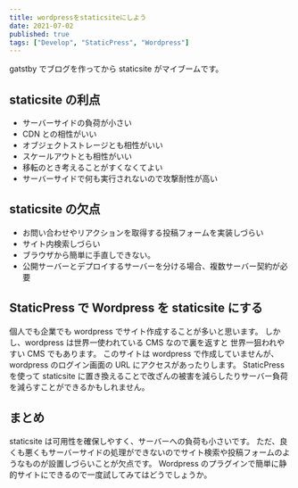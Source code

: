 ```yaml
---
title: wordpressをstaticsiteにしよう
date: 2021-07-02
published: true
tags: ["Develop", "StaticPress", "Wordpress"]
---
```


gatstby でブログを作ってから staticsite がマイブームです。

## staticsite の利点

- サーバーサイドの負荷が小さい
- CDN との相性がいい
- オブジェクトストレージとも相性がいい
- スケールアウトとも相性がいい
- 移転のとき考えることがすくなくてよい
- サーバーサイドで何も実行されないので攻撃耐性が高い

## staticsite の欠点

- お問い合わせやリアクションを取得する投稿フォームを実装しづらい
- サイト内検索しづらい
- ブラウザから簡単に手直しできない。
- 公開サーバーとデプロイするサーバーを分ける場合、複数サーバー契約が必要

## StaticPress で Wordpress を staticsite にする

個人でも企業でも wordpress でサイト作成することが多いと思います。
しかし、wordpress は世界一使われている CMS なので裏を返すと
世界一狙われやすい CMS でもあります。
このサイトは wordpress で作成していませんが、wordpress のログイン画面の URL にアクセスがあったりします。
StaticPress を使って staticsite に置き換えることで改ざんの被害を減らしたりサーバー負荷を減らすことができるかもしれません。

<OgpLink url="https://ja.wordpress.org/plugins/staticpress2019/" />

## まとめ

staticsite は可用性を確保しやすく、サーバーへの負荷も小さいです。
ただ、良くも悪くもサーバーサイドの処理ができないのでサイト検索や投稿フォームのようなものが設置しづらいことが欠点です。
Wordpress のプラグインで簡単に静的サイトにできるので一度試してみてはどうでしょうか。
